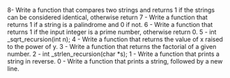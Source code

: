 8- Write a function that compares two strings and returns 1 if the strings can be considered identical, otherwise return
7 - Write a function that returns 1 if a string is a palindrome and 0 if not.
6 - Write a function that returns 1 if the input integer is a prime number, otherwise return 0.
5 - int _sqrt_recursion(int n);
4 - Write a function that returns the value of x raised to the power of y.
3 - Write a function that returns the factorial of a given number.
2 - int _strlen_recursion(char *s);
1 - Write a function that prints a string in reverse.
0 - Write a function that prints a string, followed by a new line.
